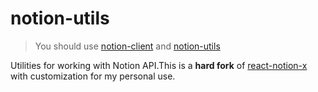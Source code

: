 # notion-utils

> You should use [notion-client](https://www.npmjs.com/package/notion-client) and [notion-utils](https://www.npmjs.com/package/notion-utils)

Utilities for working with Notion API.This is a **hard fork** of [react-notion-x](https://github.com/NotionX/react-notion-x) with customization for my personal use.
